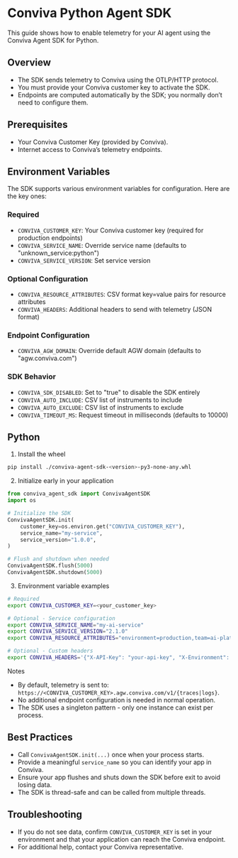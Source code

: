 # Conviva Python Agent SDK

This guide shows how to enable telemetry for your AI agent using the Conviva Agent SDK for Python. 

## Overview
- The SDK sends telemetry to Conviva using the OTLP/HTTP protocol.
- You must provide your Conviva customer key to activate the SDK.
- Endpoints are computed automatically by the SDK; you normally don’t need to configure them.

## Prerequisites
- Your Conviva Customer Key (provided by Conviva).
- Internet access to Conviva’s telemetry endpoints.

## Environment Variables

The SDK supports various environment variables for configuration. Here are the key ones:

### Required
- `CONVIVA_CUSTOMER_KEY`: Your Conviva customer key (required for production endpoints)
- `CONVIVA_SERVICE_NAME`: Override service name (defaults to "unknown_service:python")
- `CONVIVA_SERVICE_VERSION`: Set service version

### Optional Configuration
- `CONVIVA_RESOURCE_ATTRIBUTES`: CSV format key=value pairs for resource attributes
- `CONVIVA_HEADERS`: Additional headers to send with telemetry (JSON format)

### Endpoint Configuration
- `CONVIVA_AGW_DOMAIN`: Override default AGW domain (defaults to "agw.conviva.com")

### SDK Behavior
- `CONVIVA_SDK_DISABLED`: Set to "true" to disable the SDK entirely
- `CONVIVA_AUTO_INCLUDE`: CSV list of instruments to include
- `CONVIVA_AUTO_EXCLUDE`: CSV list of instruments to exclude
- `CONVIVA_TIMEOUT_MS`: Request timeout in milliseconds (defaults to 10000)

## Python
1) Install the wheel
```bash
pip install ./conviva-agent-sdk-<version>-py3-none-any.whl
```

2) Initialize early in your application
```python
from conviva_agent_sdk import ConvivaAgentSDK
import os

# Initialize the SDK
ConvivaAgentSDK.init(
    customer_key=os.environ.get("CONVIVA_CUSTOMER_KEY"),
    service_name="my-service",
    service_version="1.0.0",
)

# Flush and shutdown when needed
ConvivaAgentSDK.flush(5000)
ConvivaAgentSDK.shutdown(5000)
```

3) Environment variable examples
```bash
# Required
export CONVIVA_CUSTOMER_KEY=<your_customer_key>

# Optional - Service configuration
export CONVIVA_SERVICE_NAME="my-ai-service"
export CONVIVA_SERVICE_VERSION="2.1.0"
export CONVIVA_RESOURCE_ATTRIBUTES="environment=production,team=ai-platform"

# Optional - Custom headers
export CONVIVA_HEADERS='{"X-API-Key": "your-api-key", "X-Environment": "prod"}'

```

Notes
- By default, telemetry is sent to: `https://<CONVIVA_CUSTOMER_KEY>.agw.conviva.com/v1/{traces|logs}`.
- No additional endpoint configuration is needed in normal operation.
- The SDK uses a singleton pattern - only one instance can exist per process.

## Best Practices
- Call `ConvivaAgentSDK.init(...)` once when your process starts.
- Provide a meaningful `service_name` so you can identify your app in Conviva.
- Ensure your app flushes and shuts down the SDK before exit to avoid losing data.
- The SDK is thread-safe and can be called from multiple threads.

## Troubleshooting
- If you do not see data, confirm `CONVIVA_CUSTOMER_KEY` is set in your environment and that your application can reach the Conviva endpoint.
- For additional help, contact your Conviva representative.


